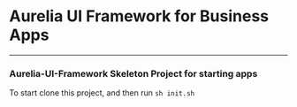 # Aurelia UI Framework for Business Apps
----


### Aurelia-UI-Framework Skeleton Project for starting apps

To start clone this project, and then run `sh init.sh`
